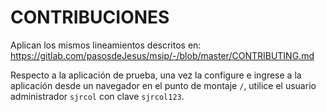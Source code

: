 # CONTRIBUCIONES

Aplican los mismos lineamientos descritos en:
<https://gitlab.com/pasosdeJesus/msip/-/blob/master/CONTRIBUTING.md>

Respecto a la aplicación de prueba, una vez la configure e ingrese 
a la aplicación desde un navegador en el punto de montaje `/`,
utilice el usuario administrador `sjrcol` con clave `sjrcol123`.


